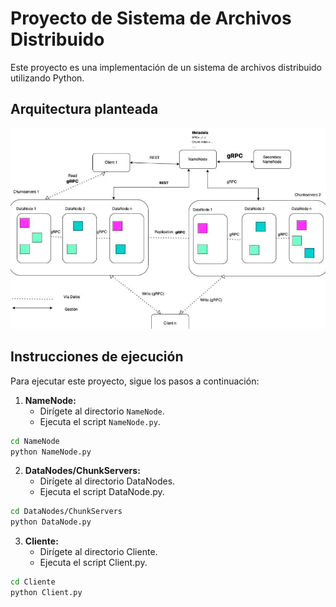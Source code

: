 # Proyecto de Sistema de Archivos Distribuido

Este proyecto es una implementación de un sistema de archivos distribuido utilizando Python.

## Arquitectura planteada
![Arquitectura](arquitectura.png)


## Instrucciones de ejecución

Para ejecutar este proyecto, sigue los pasos a continuación:

1. **NameNode:**
   - Dirígete al directorio `NameNode`.
   - Ejecuta el script `NameNode.py`.

```bash
cd NameNode
python NameNode.py
```

2. **DataNodes/ChunkServers:**
   - Dirígete al directorio DataNodes.
   - Ejecuta el script DataNode.py.
  
```bash
cd DataNodes/ChunkServers
python DataNode.py
```

3. **Cliente:**
   - Dirígete al directorio Cliente.
   - Ejecuta el script Client.py.

```bash
cd Cliente
python Client.py
```
